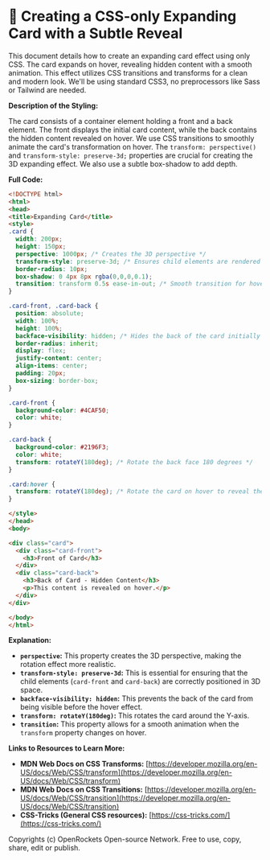 # 🐞 Creating a CSS-only Expanding Card with a Subtle Reveal


This document details how to create an expanding card effect using only CSS.  The card expands on hover, revealing hidden content with a smooth animation.  This effect utilizes CSS transitions and transforms for a clean and modern look.  We'll be using standard CSS3, no preprocessors like Sass or Tailwind are needed.

**Description of the Styling:**

The card consists of a container element holding a front and a back element. The front displays the initial card content, while the back contains the hidden content revealed on hover.  We use CSS transitions to smoothly animate the card's transformation on hover.  The `transform: perspective()` and `transform-style: preserve-3d;` properties are crucial for creating the 3D expanding effect.  We also use a subtle box-shadow to add depth.

**Full Code:**

```html
<!DOCTYPE html>
<html>
<head>
<title>Expanding Card</title>
<style>
.card {
  width: 200px;
  height: 150px;
  perspective: 1000px; /* Creates the 3D perspective */
  transform-style: preserve-3d; /* Ensures child elements are rendered in 3D space */
  border-radius: 10px;
  box-shadow: 0 4px 8px rgba(0,0,0,0.1);
  transition: transform 0.5s ease-in-out; /* Smooth transition for hover effect */
}

.card-front, .card-back {
  position: absolute;
  width: 100%;
  height: 100%;
  backface-visibility: hidden; /* Hides the back of the card initially */
  border-radius: inherit;
  display: flex;
  justify-content: center;
  align-items: center;
  padding: 20px;
  box-sizing: border-box;
}

.card-front {
  background-color: #4CAF50;
  color: white;
}

.card-back {
  background-color: #2196F3;
  color: white;
  transform: rotateY(180deg); /* Rotate the back face 180 degrees */
}

.card:hover {
  transform: rotateY(180deg); /* Rotate the card on hover to reveal the back */
}

</style>
</head>
<body>

<div class="card">
  <div class="card-front">
    <h3>Front of Card</h3>
  </div>
  <div class="card-back">
    <h3>Back of Card - Hidden Content</h3>
    <p>This content is revealed on hover.</p>
  </div>
</div>

</body>
</html>
```


**Explanation:**

* **`perspective`:** This property creates the 3D perspective, making the rotation effect more realistic.
* **`transform-style: preserve-3d`:**  This is essential for ensuring that the child elements (`card-front` and `card-back`) are correctly positioned in 3D space.
* **`backface-visibility: hidden`:** This prevents the back of the card from being visible before the hover effect.
* **`transform: rotateY(180deg)`:** This rotates the card around the Y-axis.
* **`transition`:** This property allows for a smooth animation when the `transform` property changes on hover.


**Links to Resources to Learn More:**

* **MDN Web Docs on CSS Transforms:** [https://developer.mozilla.org/en-US/docs/Web/CSS/transform](https://developer.mozilla.org/en-US/docs/Web/CSS/transform)
* **MDN Web Docs on CSS Transitions:** [https://developer.mozilla.org/en-US/docs/Web/CSS/transition](https://developer.mozilla.org/en-US/docs/Web/CSS/transition)
* **CSS-Tricks (General CSS resources):** [https://css-tricks.com/](https://css-tricks.com/)


Copyrights (c) OpenRockets Open-source Network. Free to use, copy, share, edit or publish.


